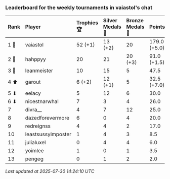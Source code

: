 ### Leaderboard for the weekly tournaments in vaiastol's chat

| Rank  | Player             | Trophies 🏆 | Silver Medals 🥈 | Bronze Medals 🥉 | Points       |
|:------|:-------------------|:------------|:-----------------|:-----------------|:-------------|
| 1 🥇  | vaiastol           | 52 (+1)     | 13 (+2)          | 20               | 179.0 (+5.0) |
| 2 🥈  | hahppyy            | 20          | 21               | 20 (+3)          | 91.0 (+1.5)  |
| 3 🥉  | leanmeister        | 10          | 15               | 5                | 47.5         |
| 4 ⬆   | garout             | 6 (+2)      | 12 (+1)          | 5                | 32.5 (+7.0)  |
| 5 ⬇   | eelacy             | 5           | 12               | 6                | 30.0         |
| 6 ⬇   | nicestnarwhal      | 7           | 3                | 4                | 26.0         |
| 7     | divra__            | 4           | 7                | 12               | 25.0         |
| 8     | dazedforevermore   | 6           | 0                | 4                | 20.0         |
| 9     | redreignss         | 4           | 4                | 2                | 17.0         |
| 10    | leastsussyimposter | 1           | 4                | 3                | 8.5          |
| 11    | julialuxel         | 0           | 4                | 4                | 6.0          |
| 12    | yoimlee            | 1           | 0                | 1                | 3.5          |
| 13    | pengeg             | 0           | 1                | 2                | 2.0          |

_Last updated at 2025-07-30 14:24:10 UTC_